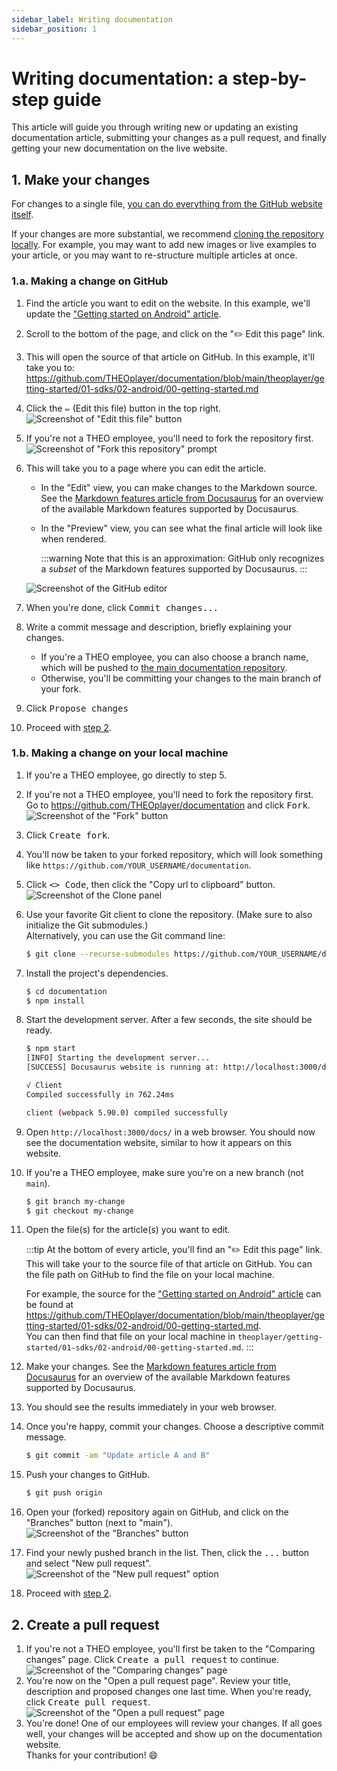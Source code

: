 ```yaml
---
sidebar_label: Writing documentation
sidebar_position: 1
---
```


# Writing documentation: a step-by-step guide

This article will guide you through writing new or updating an existing documentation article, submitting your changes
as a pull request, and finally getting your new documentation on the live website.

## 1. Make your changes

For changes to a single file, [you can do everything from the GitHub website itself](#1a-making-a-change-on-github).

If your changes are more substantial, we
recommend [cloning the repository locally](#1b-making-a-change-on-your-local-machine).
For example, you may want to add new images or live examples to your article, or you may want to re-structure multiple
articles at once.

### 1.a. Making a change on GitHub

1. Find the article you want to edit on the website.
   In this example, we'll update
   the ["Getting started on Android" article](/theoplayer/getting-started/sdks/android/getting-started/).
2. Scroll to the bottom of the page, and click on the "✏️ Edit this page" link.
3. This will open the source of that article on GitHub.
   In this example, it'll take you
   to: https://github.com/THEOplayer/documentation/blob/main/theoplayer/getting-started/01-sdks/02-android/00-getting-started.md
4. Click the <kbd>✏️</kbd> (Edit this file) button in the top right.  
   ![Screenshot of "Edit this file" button](assets/github-edit-button.png)
5. If you're not a THEO employee, you'll need to fork the repository first.  
   ![Screenshot of "Fork this repository" prompt](assets/github-fork-to-propose.png)
6. This will take you to a page where you can edit the article.

   - In the "Edit" view, you can make changes to the Markdown source. See
     the [Markdown features article from Docusaurus](https://docusaurus.io/docs/markdown-features) for an overview of
     the available Markdown features supported by Docusaurus.
   - In the "Preview" view, you can see what the final article will look like when rendered.

     :::warning
     Note that this is an approximation: GitHub only recognizes a _subset_ of
     the Markdown features supported by Docusaurus.
     :::

   ![Screenshot of the GitHub editor](assets/github-editor.png)

7. When you're done, click <kbd>Commit changes...</kbd>
8. Write a commit message and description, briefly explaining your changes.
   - If you're a THEO employee, you can also choose a branch name, which will be pushed
     to [the main documentation repository](https://github.com/THEOplayer/documentation).
   - Otherwise, you'll be committing your changes to the main branch of your fork.
9. Click <kbd>Propose changes</kbd>
10. Proceed with [step 2](#2-create-a-pull-request).

### 1.b. Making a change on your local machine

1. If you're a THEO employee, go directly to step 5.
2. If you're not a THEO employee, you'll need to fork the repository first. Go
   to https://github.com/THEOplayer/documentation and click <kbd>Fork</kbd>.  
   ![Screenshot of the "Fork" button](assets/github-fork-button.png)
3. Click <kbd>Create fork</kbd>.
4. You'll now be taken to your forked repository, which will look something
   like `https://github.com/YOUR_USERNAME/documentation`.
5. Click <kbd>\<\> Code</kbd>, then click the "Copy url to clipboard" button.
   ![Screenshot of the Clone panel](assets/github-clone.png)
6. Use your favorite Git client to clone the repository. (Make sure to also initialize the Git submodules.)  
   Alternatively, you can use the Git command line:
   ```sh
   $ git clone --recurse-submodules https://github.com/YOUR_USERNAME/documentation.git
   ```
7. Install the project's dependencies.
   ```sh
   $ cd documentation
   $ npm install
   ```
8. Start the development server. After a few seconds, the site should be ready.

   ```sh
   $ npm start
   [INFO] Starting the development server...
   [SUCCESS] Docusaurus website is running at: http://localhost:3000/docs/

   √ Client
   Compiled successfully in 762.24ms

   client (webpack 5.90.0) compiled successfully
   ```

9. Open `http://localhost:3000/docs/` in a web browser. You should now see the documentation website, similar to how it
   appears on this website.
10. If you're a THEO employee, make sure you're on a new branch (not `main`).
    ```sh
    $ git branch my-change
    $ git checkout my-change
    ```
11. Open the file(s) for the article(s) you want to edit.

    :::tip
    At the bottom of every article, you'll find an "✏️ Edit this page" link. This will take your to the source file of
    that article on GitHub. You can the file path on GitHub to find the file on your local machine.

    For example, the source for
    the ["Getting started on Android" article](/theoplayer/getting-started/sdks/android/getting-started/) can be found
    at https://github.com/THEOplayer/documentation/blob/main/theoplayer/getting-started/01-sdks/02-android/00-getting-started.md.  
    You can then find that file on your local machine
    in `theoplayer/getting-started/01-sdks/02-android/00-getting-started.md`.
    :::

12. Make your changes.
    See the [Markdown features article from Docusaurus](https://docusaurus.io/docs/markdown-features) for an overview of
    the available Markdown features supported by Docusaurus.
13. You should see the results immediately in your web browser.
14. Once you're happy, commit your changes. Choose a descriptive commit message.
    ```sh
    $ git commit -am "Update article A and B"
    ```
15. Push your changes to GitHub.
    ```sh
    $ git push origin
    ```
16. Open your (forked) repository again on GitHub, and click on the "Branches" button (next to "main").  
    ![Screenshot of the "Branches" button](assets/github-branches-button.png)
17. Find your newly pushed branch in the list. Then, click the <kbd>...</kbd> button and select "New pull request".  
    ![Screenshot of the "New pull request" option](assets/github-branch-new-pull-request.png)
18. Proceed with [step 2](#2-create-a-pull-request).

## 2. Create a pull request

1. If you're not a THEO employee, you'll first be taken to the "Comparing changes" page. Click <kbd>Create a pull
   request</kbd> to continue.  
   ![Screenshot of the "Comparing changes" page](assets/github-comparing-changes.png)
2. You're now on the "Open a pull request page". Review your title, description and proposed changes one last time.
   When you're ready, click <kbd>Create pull request</kbd>.  
   ![Screenshot of the "Open a pull request" page](assets/github-open-pull-request.png)
3. You're done! One of our employees will review your changes.
   If all goes well, your changes will be accepted and show up on the documentation website.  
   Thanks for your contribution! 😄
